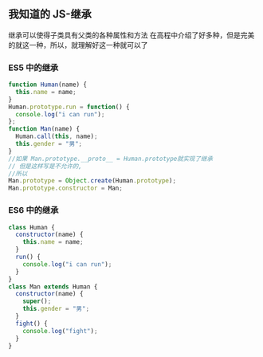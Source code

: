 ## 我知道的 JS-继承

继承可以使得子类具有父类的各种属性和方法
在高程中介绍了好多种，但是完美的就这一种，所以，就理解好这一种就可以了

### ES5 中的继承

```javascript
function Human(name) {
  this.name = name;
}
Human.prototype.run = function() {
  console.log("i can run");
};
function Man(name) {
  Human.call(this, name);
  this.gender = "男";
}
//如果 Man.prototype.__proto__ = Human.prototype就实现了继承
// 但是这样写是不允许的,
//所以
Man.prototype = Object.create(Human.prototype);
Man.prototype.constructor = Man;
```

<!--more-->

### ES6 中的继承

```javascript
class Human {
  constructor(name) {
    this.name = name;
  }
  run() {
    console.log("i can run");
  }
}
class Man extends Human {
  constructor(name) {
    super();
    this.gender = "男";
  }
  fight() {
    console.log("fight");
  }
}
```
